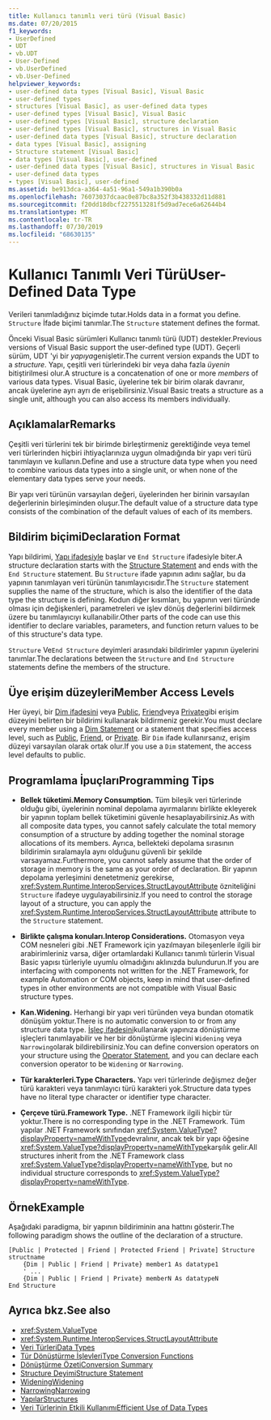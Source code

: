 ```yaml
---
title: Kullanıcı tanımlı veri türü (Visual Basic)
ms.date: 07/20/2015
f1_keywords:
- UserDefined
- UDT
- vb.UDT
- User-Defined
- vb.UserDefined
- vb.User-Defined
helpviewer_keywords:
- user-defined data types [Visual Basic], Visual Basic
- user-defined types
- structures [Visual Basic], as user-defined data types
- user-defined types [Visual Basic], Visual Basic
- user-defined types [Visual Basic], structure declaration
- user-defined types [Visual Basic], structures in Visual Basic
- user-defined data types [Visual Basic], structure declaration
- data types [Visual Basic], assigning
- Structure statement [Visual Basic]
- data types [Visual Basic], user-defined
- user-defined data types [Visual Basic], structures in Visual Basic
- user-defined data types
- types [Visual Basic], user-defined
ms.assetid: be913dca-a364-4a51-96a1-549a1b390b0a
ms.openlocfilehash: 76073037dcaac0e87bc8a352f3b438332d11d881
ms.sourcegitcommit: f20dd18dbcf2275513281f5d9ad7ece6a62644b4
ms.translationtype: MT
ms.contentlocale: tr-TR
ms.lasthandoff: 07/30/2019
ms.locfileid: "68630135"
---
```

# <a name="user-defined-data-type"></a><span data-ttu-id="3baee-102">Kullanıcı Tanımlı Veri Türü</span><span class="sxs-lookup"><span data-stu-id="3baee-102">User-Defined Data Type</span></span>

<span data-ttu-id="3baee-103">Verileri tanımladığınız biçimde tutar.</span><span class="sxs-lookup"><span data-stu-id="3baee-103">Holds data in a format you define.</span></span> <span data-ttu-id="3baee-104">`Structure` İfade biçimi tanımlar.</span><span class="sxs-lookup"><span data-stu-id="3baee-104">The `Structure` statement defines the format.</span></span>

<span data-ttu-id="3baee-105">Önceki Visual Basic sürümleri Kullanıcı tanımlı türü (UDT) destekler.</span><span class="sxs-lookup"><span data-stu-id="3baee-105">Previous versions of Visual Basic support the user-defined type (UDT).</span></span> <span data-ttu-id="3baee-106">Geçerli sürüm, UDT 'yi bir *yapıya*genişletir.</span><span class="sxs-lookup"><span data-stu-id="3baee-106">The current version expands the UDT to a *structure*.</span></span> <span data-ttu-id="3baee-107">Yapı, çeşitli veri türlerindeki bir veya daha fazla *üyenin* bitiştirilmesi olur.</span><span class="sxs-lookup"><span data-stu-id="3baee-107">A structure is a concatenation of one or more *members* of various data types.</span></span> <span data-ttu-id="3baee-108">Visual Basic, üyelerine tek bir birim olarak davranır, ancak üyelerine ayrı ayrı de erişebilirsiniz.</span><span class="sxs-lookup"><span data-stu-id="3baee-108">Visual Basic treats a structure as a single unit, although you can also access its members individually.</span></span>

## <a name="remarks"></a><span data-ttu-id="3baee-109">Açıklamalar</span><span class="sxs-lookup"><span data-stu-id="3baee-109">Remarks</span></span>

<span data-ttu-id="3baee-110">Çeşitli veri türlerini tek bir birimde birleştirmeniz gerektiğinde veya temel veri türlerinden hiçbiri ihtiyaçlarınıza uygun olmadığında bir yapı veri türü tanımlayın ve kullanın.</span><span class="sxs-lookup"><span data-stu-id="3baee-110">Define and use a structure data type when you need to combine various data types into a single unit, or when none of the elementary data types serve your needs.</span></span>

<span data-ttu-id="3baee-111">Bir yapı veri türünün varsayılan değeri, üyelerinden her birinin varsayılan değerlerinin birleşiminden oluşur.</span><span class="sxs-lookup"><span data-stu-id="3baee-111">The default value of a structure data type consists of the combination of the default values of each of its members.</span></span>

## <a name="declaration-format"></a><span data-ttu-id="3baee-112">Bildirim biçimi</span><span class="sxs-lookup"><span data-stu-id="3baee-112">Declaration Format</span></span>

<span data-ttu-id="3baee-113">Yapı bildirimi, [Yapı ifadesiyle](../../../visual-basic/language-reference/statements/structure-statement.md) başlar ve `End Structure` ifadesiyle biter.</span><span class="sxs-lookup"><span data-stu-id="3baee-113">A structure declaration starts with the [Structure Statement](../../../visual-basic/language-reference/statements/structure-statement.md) and ends with the `End Structure` statement.</span></span> <span data-ttu-id="3baee-114">Bu `Structure` ifade yapının adını sağlar, bu da yapının tanımlayan veri türünün tanımlayıcısıdır.</span><span class="sxs-lookup"><span data-stu-id="3baee-114">The `Structure` statement supplies the name of the structure, which is also the identifier of the data type the structure is defining.</span></span> <span data-ttu-id="3baee-115">Kodun diğer kısımları, bu yapının veri türünde olması için değişkenleri, parametreleri ve işlev dönüş değerlerini bildirmek üzere bu tanımlayıcıyı kullanabilir.</span><span class="sxs-lookup"><span data-stu-id="3baee-115">Other parts of the code can use this identifier to declare variables, parameters, and function return values to be of this structure's data type.</span></span>

<span data-ttu-id="3baee-116">`Structure` Ve`End Structure` deyimleri arasındaki bildirimler yapının üyelerini tanımlar.</span><span class="sxs-lookup"><span data-stu-id="3baee-116">The declarations between the `Structure` and `End Structure` statements define the members of the structure.</span></span>

## <a name="member-access-levels"></a><span data-ttu-id="3baee-117">Üye erişim düzeyleri</span><span class="sxs-lookup"><span data-stu-id="3baee-117">Member Access Levels</span></span>

<span data-ttu-id="3baee-118">Her üyeyi, bir [Dim ifadesini](../../../visual-basic/language-reference/statements/dim-statement.md) veya [Public](../../../visual-basic/language-reference/modifiers/public.md), [Friend](../../../visual-basic/language-reference/modifiers/friend.md)veya [Private](../../../visual-basic/language-reference/modifiers/private.md)gibi erişim düzeyini belirten bir bildirimi kullanarak bildirmeniz gerekir.</span><span class="sxs-lookup"><span data-stu-id="3baee-118">You must declare every member using a [Dim Statement](../../../visual-basic/language-reference/statements/dim-statement.md) or a statement that specifies access level, such as [Public](../../../visual-basic/language-reference/modifiers/public.md), [Friend](../../../visual-basic/language-reference/modifiers/friend.md), or [Private](../../../visual-basic/language-reference/modifiers/private.md).</span></span> <span data-ttu-id="3baee-119">Bir `Dim` ifade kullanırsanız, erişim düzeyi varsayılan olarak ortak olur.</span><span class="sxs-lookup"><span data-stu-id="3baee-119">If you use a `Dim` statement, the access level defaults to public.</span></span>

## <a name="programming-tips"></a><span data-ttu-id="3baee-120">Programlama İpuçları</span><span class="sxs-lookup"><span data-stu-id="3baee-120">Programming Tips</span></span>

- <span data-ttu-id="3baee-121">**Bellek tüketimi.**</span><span class="sxs-lookup"><span data-stu-id="3baee-121">**Memory Consumption.**</span></span> <span data-ttu-id="3baee-122">Tüm bileşik veri türlerinde olduğu gibi, üyelerinin nominal depolama ayırmalarını birlikte ekleyerek bir yapının toplam bellek tüketimini güvenle hesaplayabilirsiniz.</span><span class="sxs-lookup"><span data-stu-id="3baee-122">As with all composite data types, you cannot safely calculate the total memory consumption of a structure by adding together the nominal storage allocations of its members.</span></span> <span data-ttu-id="3baee-123">Ayrıca, bellekteki depolama sırasının bildirimin sıralamayla aynı olduğunu güvenli bir şekilde varsayamaz.</span><span class="sxs-lookup"><span data-stu-id="3baee-123">Furthermore, you cannot safely assume that the order of storage in memory is the same as your order of declaration.</span></span> <span data-ttu-id="3baee-124">Bir yapının depolama yerleşimini denetetmeniz gerekirse, <xref:System.Runtime.InteropServices.StructLayoutAttribute> özniteliğini `Structure` ifadeye uygulayabilirsiniz.</span><span class="sxs-lookup"><span data-stu-id="3baee-124">If you need to control the storage layout of a structure, you can apply the <xref:System.Runtime.InteropServices.StructLayoutAttribute> attribute to the `Structure` statement.</span></span>

- <span data-ttu-id="3baee-125">**Birlikte çalışma konuları.**</span><span class="sxs-lookup"><span data-stu-id="3baee-125">**Interop Considerations.**</span></span> <span data-ttu-id="3baee-126">Otomasyon veya COM nesneleri gibi .NET Framework için yazılmayan bileşenlerle ilgili bir arabirimleriniz varsa, diğer ortamlardaki Kullanıcı tanımlı türlerin Visual Basic yapısı türleriyle uyumlu olmadığını aklınızda bulundurun.</span><span class="sxs-lookup"><span data-stu-id="3baee-126">If you are interfacing with components not written for the .NET Framework, for example Automation or COM objects, keep in mind that user-defined types in other environments are not compatible with Visual Basic structure types.</span></span>

- <span data-ttu-id="3baee-127">**Kan.**</span><span class="sxs-lookup"><span data-stu-id="3baee-127">**Widening.**</span></span> <span data-ttu-id="3baee-128">Herhangi bir yapı veri türünden veya bundan otomatik dönüşüm yoktur.</span><span class="sxs-lookup"><span data-stu-id="3baee-128">There is no automatic conversion to or from any structure data type.</span></span> <span data-ttu-id="3baee-129">[İşleç ifadesini](../../../visual-basic/language-reference/statements/operator-statement.md)kullanarak yapınıza dönüştürme işleçleri tanımlayabilir ve her bir dönüştürme işlecini `Widening` veya `Narrowing`olarak bildirebilirsiniz.</span><span class="sxs-lookup"><span data-stu-id="3baee-129">You can define conversion operators on your structure using the [Operator Statement](../../../visual-basic/language-reference/statements/operator-statement.md), and you can declare each conversion operator to be `Widening` or `Narrowing`.</span></span>

- <span data-ttu-id="3baee-130">**Tür karakterleri.**</span><span class="sxs-lookup"><span data-stu-id="3baee-130">**Type Characters.**</span></span> <span data-ttu-id="3baee-131">Yapı veri türlerinde değişmez değer türü karakteri veya tanımlayıcı türü karakteri yok.</span><span class="sxs-lookup"><span data-stu-id="3baee-131">Structure data types have no literal type character or identifier type character.</span></span>

- <span data-ttu-id="3baee-132">**Çerçeve türü.**</span><span class="sxs-lookup"><span data-stu-id="3baee-132">**Framework Type.**</span></span> <span data-ttu-id="3baee-133">.NET Framework ilgili hiçbir tür yoktur.</span><span class="sxs-lookup"><span data-stu-id="3baee-133">There is no corresponding type in the .NET Framework.</span></span> <span data-ttu-id="3baee-134">Tüm yapılar .NET Framework sınıfından <xref:System.ValueType?displayProperty=nameWithType>devralınır, ancak tek bir yapı öğesine <xref:System.ValueType?displayProperty=nameWithType>karşılık gelir.</span><span class="sxs-lookup"><span data-stu-id="3baee-134">All structures inherit from the .NET Framework class <xref:System.ValueType?displayProperty=nameWithType>, but no individual structure corresponds to <xref:System.ValueType?displayProperty=nameWithType>.</span></span>

## <a name="example"></a><span data-ttu-id="3baee-135">Örnek</span><span class="sxs-lookup"><span data-stu-id="3baee-135">Example</span></span>

<span data-ttu-id="3baee-136">Aşağıdaki paradigma, bir yapının bildiriminin ana hattını gösterir.</span><span class="sxs-lookup"><span data-stu-id="3baee-136">The following paradigm shows the outline of the declaration of a structure.</span></span>

```
[Public | Protected | Friend | Protected Friend | Private] Structure structname
    {Dim | Public | Friend | Private} member1 As datatype1
    ' ...
    {Dim | Public | Friend | Private} memberN As datatypeN
End Structure
```

## <a name="see-also"></a><span data-ttu-id="3baee-137">Ayrıca bkz.</span><span class="sxs-lookup"><span data-stu-id="3baee-137">See also</span></span>

- <xref:System.ValueType>
- <xref:System.Runtime.InteropServices.StructLayoutAttribute>
- [<span data-ttu-id="3baee-138">Veri Türleri</span><span class="sxs-lookup"><span data-stu-id="3baee-138">Data Types</span></span>](../../../visual-basic/language-reference/data-types/index.md)
- [<span data-ttu-id="3baee-139">Tür Dönüştürme İşlevleri</span><span class="sxs-lookup"><span data-stu-id="3baee-139">Type Conversion Functions</span></span>](../../../visual-basic/language-reference/functions/type-conversion-functions.md)
- [<span data-ttu-id="3baee-140">Dönüştürme Özeti</span><span class="sxs-lookup"><span data-stu-id="3baee-140">Conversion Summary</span></span>](../../../visual-basic/language-reference/keywords/conversion-summary.md)
- [<span data-ttu-id="3baee-141">Structure Deyimi</span><span class="sxs-lookup"><span data-stu-id="3baee-141">Structure Statement</span></span>](../../../visual-basic/language-reference/statements/structure-statement.md)
- [<span data-ttu-id="3baee-142">Widening</span><span class="sxs-lookup"><span data-stu-id="3baee-142">Widening</span></span>](../../../visual-basic/language-reference/modifiers/widening.md)
- [<span data-ttu-id="3baee-143">Narrowing</span><span class="sxs-lookup"><span data-stu-id="3baee-143">Narrowing</span></span>](../../../visual-basic/language-reference/modifiers/narrowing.md)
- [<span data-ttu-id="3baee-144">Yapılar</span><span class="sxs-lookup"><span data-stu-id="3baee-144">Structures</span></span>](../../../visual-basic/programming-guide/language-features/data-types/structures.md)
- [<span data-ttu-id="3baee-145">Veri Türlerinin Etkili Kullanımı</span><span class="sxs-lookup"><span data-stu-id="3baee-145">Efficient Use of Data Types</span></span>](../../../visual-basic/programming-guide/language-features/data-types/efficient-use-of-data-types.md)
